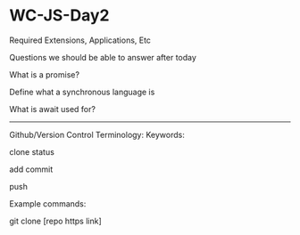 # WC-JS-Day2

Required Extensions, Applications, Etc

Questions we should be able to answer after today


What is a promise?

Define what a synchronous language is

What is await used for?


-------------------------------

Github/Version Control Terminology:
Keywords:


clone
status

add
commit


push

Example commands:

git clone [repo https link]